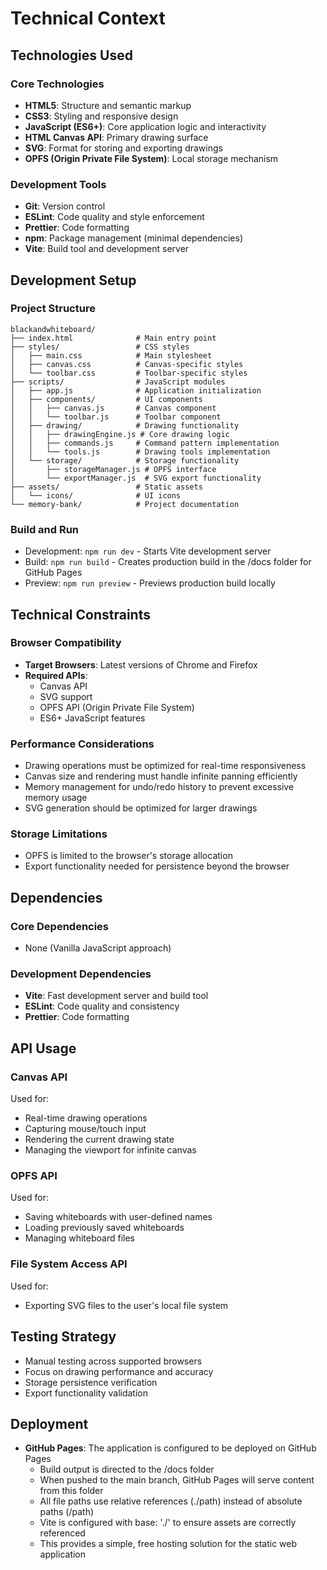 # Technical Context

## Technologies Used

### Core Technologies
- **HTML5**: Structure and semantic markup
- **CSS3**: Styling and responsive design
- **JavaScript (ES6+)**: Core application logic and interactivity
- **HTML Canvas API**: Primary drawing surface
- **SVG**: Format for storing and exporting drawings
- **OPFS (Origin Private File System)**: Local storage mechanism

### Development Tools
- **Git**: Version control
- **ESLint**: Code quality and style enforcement
- **Prettier**: Code formatting
- **npm**: Package management (minimal dependencies)
- **Vite**: Build tool and development server

## Development Setup

### Project Structure
```
blackandwhiteboard/
├── index.html              # Main entry point
├── styles/                 # CSS styles
│   ├── main.css            # Main stylesheet
│   ├── canvas.css          # Canvas-specific styles
│   └── toolbar.css         # Toolbar-specific styles
├── scripts/                # JavaScript modules
│   ├── app.js              # Application initialization
│   ├── components/         # UI components
│   │   ├── canvas.js       # Canvas component
│   │   └── toolbar.js      # Toolbar component
│   ├── drawing/            # Drawing functionality
│   │   ├── drawingEngine.js # Core drawing logic
│   │   ├── commands.js     # Command pattern implementation
│   │   └── tools.js        # Drawing tools implementation
│   └── storage/            # Storage functionality
│       ├── storageManager.js # OPFS interface
│       └── exportManager.js  # SVG export functionality
├── assets/                 # Static assets
│   └── icons/              # UI icons
└── memory-bank/            # Project documentation
```

### Build and Run
- Development: `npm run dev` - Starts Vite development server
- Build: `npm run build` - Creates production build in the /docs folder for GitHub Pages
- Preview: `npm run preview` - Previews production build locally

## Technical Constraints

### Browser Compatibility
- **Target Browsers**: Latest versions of Chrome and Firefox
- **Required APIs**:
  - Canvas API
  - SVG support
  - OPFS API (Origin Private File System)
  - ES6+ JavaScript features

### Performance Considerations
- Drawing operations must be optimized for real-time responsiveness
- Canvas size and rendering must handle infinite panning efficiently
- Memory management for undo/redo history to prevent excessive memory usage
- SVG generation should be optimized for larger drawings

### Storage Limitations
- OPFS is limited to the browser's storage allocation
- Export functionality needed for persistence beyond the browser

## Dependencies

### Core Dependencies
- None (Vanilla JavaScript approach)

### Development Dependencies
- **Vite**: Fast development server and build tool
- **ESLint**: Code quality and consistency
- **Prettier**: Code formatting

## API Usage

### Canvas API
Used for:
- Real-time drawing operations
- Capturing mouse/touch input
- Rendering the current drawing state
- Managing the viewport for infinite canvas

### OPFS API
Used for:
- Saving whiteboards with user-defined names
- Loading previously saved whiteboards
- Managing whiteboard files

### File System Access API
Used for:
- Exporting SVG files to the user's local file system

## Testing Strategy
- Manual testing across supported browsers
- Focus on drawing performance and accuracy
- Storage persistence verification
- Export functionality validation

## Deployment
- **GitHub Pages**: The application is configured to be deployed on GitHub Pages
  - Build output is directed to the /docs folder
  - When pushed to the main branch, GitHub Pages will serve content from this folder
  - All file paths use relative references (./path) instead of absolute paths (/path)
  - Vite is configured with base: './' to ensure assets are correctly referenced
  - This provides a simple, free hosting solution for the static web application
